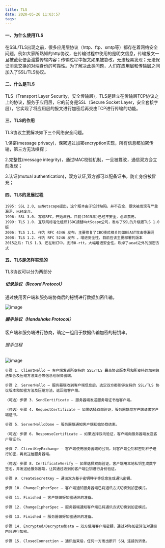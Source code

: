 ```yaml
---
title: TLS
date: 2020-05-26 11:03:57
tags:
---
```

#### 一、为什么使用TLS
在SSL/TLS出现之前，很多应用层协议（http、ftp、smtp等）都存在着网络安全问题，例如大家所熟知的http协议，在传输过程中使用的是明文信息，传输报文一旦被截获便会泄露传输内容；传输过程中报文如果被篡改，无法轻易发现；无法保证消息交换的对端身份的可靠性。为了解决此类问题，人们在应用层和传输层之间加入了SSL/TLS协议。
<!--more-->
#### 二、什么是TLS
TLS（Transport Layer Security，安全传输层)，TLS是建立在传输层TCP协议之上的协议，服务于应用层，它的前身是SSL（Secure Socket Layer，安全套接字层），它实现了将应用层的报文进行加密后再交由TCP进行传输的功能。

#### 三、TLS的作用
TLS协议主要解决如下三个网络安全问题。

1.保密(message privacy)，保密通过加密encryption实现，所有信息都加密传输，第三方无法嗅探；

2.完整性(message integrity)，通过MAC校验机制，一旦被篡改，通信双方会立刻发现；

3.认证(mutual authentication)，双方认证,双方都可以配备证书，防止身份被冒充；

#### 四、TLS的发展过程
```
1995: SSL 2.0, 由Netscape提出，这个版本由于设计缺陷，并不安全，很快被发现有严重漏洞，已经废弃。
1996: SSL 3.0. 写成RFC，开始流行。目前(2015年)已经不安全，必须禁用。
1999: TLS 1.0. 互联网标准化组织ISOC接替NetScape公司，发布了SSL的升级版TLS 1.0版
2006: TLS 1.1. 作为 RFC 4346 发布。主要修复了CBC模式相关的如BEAST攻击等漏洞
2008: TLS 1.2. 作为 RFC 5246 发布 。增进安全性，目前应该主要部署的版本
2015之后: TLS 1.3，还在制订中，支持0-rtt，大幅增进安全性，砍掉了aead之外的加密方式
```

#### 五、TLS是怎样实现的
TLS协议可以分为两部分

##### 记录协议（Record Protocol）
通过使用客户端和服务端协商后的秘钥进行数据加密传输。

![image](http://alivnram-test.oss-cn-beijing.aliyuncs.com/TSL002.jpg)

##### 握手协议（Handshake Protocol）
客户端和服务端进行协商，确定一组用于数据传输加密的秘钥串。

###### 握手过程
![image](http://alivnram-test.oss-cn-beijing.aliyuncs.com/TSL001.jpg)

```
步骤 1. ClientHello – 客户端发送所支持的 SSL/TLS 最高协议版本号和所支持的加密算法集合及压缩方法集合等信息给服务器端。

步骤 2. ServerHello – 服务器端收到客户端信息后，选定双方都能够支持的 SSL/TLS 协议版本和加密方法及压缩方法，返回给客户端。

（可选）步骤 3. SendCertificate – 服务器端发送服务端证书给客户端。

（可选）步骤 4. RequestCertificate – 如果选择双向验证，服务器端向客户端请求客户端证书。

步骤 5. ServerHelloDone – 服务器端通知客户端初始协商结束。

（可选）步骤 6. ResponseCertificate – 如果选择双向验证，客户端向服务器端发送客户端证书。

步骤 7. ClientKeyExchange – 客户端使用服务器端的公钥，对客户端公钥和密钥种子进行加密，再发送给服务器端。

（可选）步骤 8. CertificateVerify – 如果选择双向验证，客户端用本地私钥生成数字签名，并发送给服务器端，让其通过收到的客户端公钥进行身份验证。

步骤 9. CreateSecretKey – 通讯双方基于密钥种子等信息生成通讯密钥。

步骤 10. ChangeCipherSpec – 客户端通知服务器端已将通讯方式切换到加密模式。

步骤 11. Finished – 客户端做好加密通讯的准备。

步骤 12. ChangeCipherSpec – 服务器端通知客户端已将通讯方式切换到加密模式。

步骤 13. Finished – 服务器做好加密通讯的准备。

步骤 14. Encrypted/DecryptedData – 双方使用客户端密钥，通过对称加密算法对通讯内容进行加密。

步骤 15. ClosedConnection – 通讯结束后，任何一方发出断开 SSL 连接的消息。
```